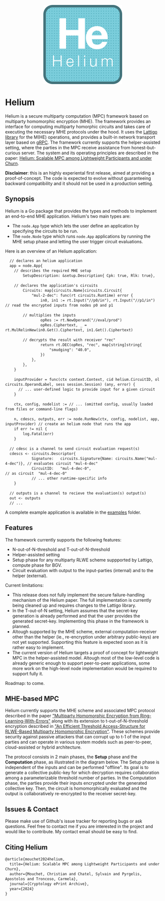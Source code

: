 <p align="center">
	<img src="images/helium_logo.png" />
</p>

# Helium

Helium is a secure multiparty computation (MPC) framework based on multiparty homomorphic encryption (MHE). 
The framework provides an interface for computing multiparty homorphic circuits and takes care of executing the necessary MHE protocols under the hood.
It uses the [Lattigo library](https://github.com/tuneinsight/lattigo) for the M(HE) operations, and provides a built-in network transport layer based on
[gRPC](https://grpc.io).
The framework currently supports the helper-assisted setting, where the parties in the MPC receive assistance from honest-but-curious server.
The system and its operating principles are described in the paper: [Helium: Scalable MPC among Lightweight Participants and under Churn](https://eprint.iacr.org/2024/194).

**Disclaimer**: this is an highly experiental first release, aimed at providing a proof-of-concept. 
The code is expected to evolve without guaranteeing backward compatibility and it should not be used in a production setting.

## Synopsis
Helium is a Go package that provides the types and methods to implement an end-to-end MHE application.
Helium's two main types are:
- The `node.App` type which lets the user define an application by specifying the circuits to be run.
- The `node.Node` type which runs `node.App` applications by running the MHE setup phase and letting the user trigger circuit evaluations.

Here is an overview of an Helium application:
```
  // declares an helium application
  app = node.App{
    // describes the required MHE setup
		SetupDescription: &setup.Description{ Cpk: true, Rlk: true},
    
    // declares the application's circuits
		Circuits: map[circuits.Name]circuits.Circuit{
			"mul-2-dec": func(rt circuits.Runtime) error {
				in0, in1 := rt.Input("//p0/in"), rt.Input("//p1/in") // read the encrypted inputs from nodes p0 and p1

        // multiplies the inputs 
				opRes := rt.NewOperand("//eval/prod")
				opRes.Ciphertext, _ = rt.MulRelinNew(in0.Get().Ciphertext, in1.Get().Ciphertext)

        // decrypts the result with receiver "rec"
				return rt.DEC(opRes, "rec", map[string]string{
					"smudging": "40.0",
				})
			},
		},
	}

	inputProvider = func(ctx context.Context, cid helium.CircuitID, ol circuits.OperandLabel, sess session.Session) (any, error) {
      // ... user-defined logic to provide input for a given circuit
	}

	ctx, config, nodelist := // ... (omitted config, usually loaded from files or command-line flags)

	n, cdescs, outputs, err := node.RunNew(ctx, config, nodelist, app, inputProvider) // create an helium node that runs the app
	if err != nil {
		log.Fatal(err)
	}

  // cdesc is a channel to send circuit evaluation request(s)
  cdescs <- circuits.Descriptor{
			Signature:   circuits.Signature{Name: circuits.Name("mul-4-dec")}, // evaluates circuit "mul-4-dec"
			CircuitID:   "mul-4-dec-0",                                        // as circuit  "mul-4-dec-0"
			// ... other runtime-specific info 
	}

  // outputs is a channel to recieve the evaluation(s) output(s)
  out <- outputs 
  // ... 
```

A complete example application is available in the [examples](/examples/vec-mul/) folder.

## Features
The framework currently supports the following features:
- N-out-of-N-threshold and T-out-of-N-threshold
- Helper-assisted setting
- Setup phase for any multiparty RLWE scheme suppported by Lattigo, compute phase for BGV.
- Circuit evaluation with output to the input-parties (internal) and to the helper (external).

Current limitations:
- This release does not fully implement the secure failure-handling mechanism of the Helium paper. The full implementation is currently being cleaned up
and requires changes to the Lattigo library.
- In the T-out-of-N setting, Helium assumes that the secret-key generation is already performed and that the user provides the generated secret-key.
Implementing this phase in the framework is planned.
- Altough supported by the MHE scheme, external computation-receiver other than the helper (ie., re-encryption under arbitrary public-keys) are not yet supported.
Supporting this feature is expected soon as it is rather easy to implement.
- The current version of Helium targets a proof of concept for lightweight MPC in the helper-assisted model. Altough most of the low-level code is already 
generic enough to support peer-to-peer applications, some more work on the high-level node implementation would be required to support fully it.

Roadmap: to come.

## MHE-based MPC

Helium currently supports the MHE scheme and associated MPC protocol described in the paper ["Multiparty Homomorphic Encryption from Ring-Learning-With-Errors"](https://eprint.iacr.org/2020/304.pdf) along with its extension to t-out-of-N-threshold encryption described in ["An Efficient Threshold Access-Structure for RLWE-Based Multiparty Homomorphic Encryption"](https://eprint.iacr.org/2022/780.pdf). These schemes provide security against passive attackers that can corrupt up to t-1 of the input parties and can operate in various system models such as peer-to-peer, cloud-assisted or hybrid architecture.

The protocol consists in 2 main phases, the **Setup** phase and the **Computation** phase, as illustrated in the diagram below. 
The Setup phase is independent of the inputs and can be performed "offline".
Its goal is to generate a collective public-key for which decryption requires collaboration among a parameterizable threshold number of parties.
In the Computation phase, the parties provide their inputs encrypted under the generated collective key.
Then, the circuit is homomorphically evaluated and the output is collaboratively re-encrypted to the receiver secret-key.

## Issues & Contact

Please make use of Github's issue tracker for reporting bugs or ask questions. 
Feel free to contact me if you are interested in the project and would like to contribute. My contact email should be easy to find.

## Citing Helium
```
@article{mouchet2024helium,
  title={Helium: Scalable MPC among Lightweight Participants and under Churn},
  author={Mouchet, Christian and Chatel, Sylvain and Pyrgelis, Apostolos and Troncoso, Carmela},
  journal={Cryptology ePrint Archive},
  year={2024}
}
```
